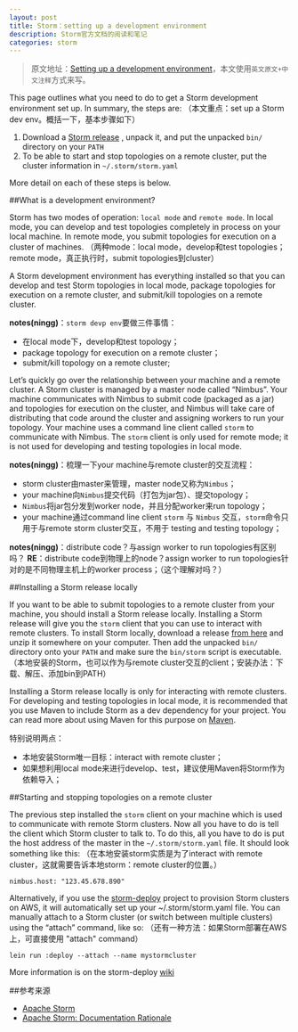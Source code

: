```yaml
---
layout: post
title: Storm：setting up a development environment
description: Storm官方文档的阅读和笔记
categories: storm
---
```


> 原文地址：[Setting up a development environment](http://storm.apache.org/documentation/Setting-up-development-environment.html)，本文使用`英文原文+中文注释`方式来写。

This page outlines what you need to do to get a Storm development environment set up. In summary, the steps are:
（本文重点：set up a Storm dev env。概括一下，基本步骤如下）

1. Download a [Storm release](http://storm.apache.org//downloads.html) , unpack it, and put the unpacked `bin/` directory on your `PATH`
1. To be able to start and stop topologies on a remote cluster, put the cluster information in `~/.storm/storm.yaml`

More detail on each of these steps is below.

##What is a development environment?

Storm has two modes of operation: `local mode` and `remote mode`. In local mode, you can develop and test topologies completely in process on your local machine. In remote mode, you submit topologies for execution on a cluster of machines.
（两种mode：local mode，develop和test topologies；remote mode，真正执行时，submit topologies到cluster）

A Storm development environment has everything installed so that you can develop and test Storm topologies in local mode, package topologies for execution on a remote cluster, and submit/kill topologies on a remote cluster.

**notes(ningg)**：`storm devp env`要做三件事情：

* 在local mode下，develop和test topology；
* package topology for execution on a remote cluster；
* submit/kill topology on a remote cluster;


Let’s quickly go over the relationship between your machine and a remote cluster. A Storm cluster is managed by a master node called “Nimbus”. Your machine communicates with Nimbus to submit code (packaged as a jar) and topologies for execution on the cluster, and Nimbus will take care of distributing that code around the cluster and assigning workers to run your topology. Your machine uses a command line client called `storm` to communicate with Nimbus. The `storm` client is only used for remote mode; it is not used for developing and testing topologies in local mode.

**notes(ningg)**：梳理一下your machine与remote cluster的交互流程：

* storm cluster由master来管理，master node又称为`Nimbus`；
* your machine向`Nimbus`提交代码（打包为jar包）、提交topology；
* `Nimbus`将jar包分发到worker node，并且分配worker来run topology；
* your machine通过command line client `storm` 与 `Nimbus` 交互，`storm`命令只用于与remote storm cluster交互，不用于 testing and testing topology；


**notes(ningg)**：distribute code？与assign worker to run topologies有区别吗？
**RE**：distribute code到物理上的node？assign worker to run topologies针对的是不同物理主机上的worker process；（这个理解对吗？）


##Installing a Storm release locally

If you want to be able to submit topologies to a remote cluster from your machine, you should install a Storm release locally. Installing a Storm release will give you the `storm` client that you can use to interact with remote clusters. To install Storm locally, download a release [from here](https://github.com/apache/incubator-storm/downloads) and unzip it somewhere on your computer. Then add the unpacked `bin/` directory onto your `PATH` and make sure the `bin/storm` script is executable.
（本地安装的Storm，也可以作为与remote cluster交互的client；安装办法：下载、解压、添加bin到PATH）

Installing a Storm release locally is only for interacting with remote clusters. For developing and testing topologies in local mode, it is recommended that you use Maven to include Storm as a dev dependency for your project. You can read more about using Maven for this purpose on [Maven](http://storm.apache.org/documentation/Maven.html).

特别说明两点：

* 本地安装Storm唯一目标：interact with remote cluster；
* 如果想利用local mode来进行develop、test，建议使用Maven将Storm作为依赖导入；

##Starting and stopping topologies on a remote cluster

The previous step installed the `storm` client on your machine which is used to communicate with remote Storm clusters. Now all you have to do is tell the client which Storm cluster to talk to. To do this, all you have to do is put the host address of the master in the `~/.storm/storm.yaml` file. It should look something like this:
（在本地安装storm实质是为了interact with remote cluster，这就需要告诉本地storm：remote cluster的位置。）

	nimbus.host: "123.45.678.890"

Alternatively, if you use the [storm-deploy](https://github.com/nathanmarz/storm-deploy) project to provision Storm clusters on AWS, it will automatically set up your ~/.storm/storm.yaml file. You can manually attach to a Storm cluster (or switch between multiple clusters) using the “attach” command, like so:
（还有一种方法：如果Storm部署在AWS上，可直接使用 "attach" command）

	lein run :deploy --attach --name mystormcluster

More information is on the storm-deploy [wiki](https://github.com/nathanmarz/storm-deploy/wiki)

##参考来源

* [Apache Storm](http://storm.apache.org/)
* [Apache Storm: Documentation Rationale](http://storm.apache.org/documentation/Rationale.html)




[NingG]:    http://ningg.github.com  "NingG"